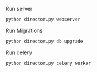 Run server

`python director.py webserver`

Run Migrations

`python director.py db upgrade`

Run celery

`python director.py celery worker`
